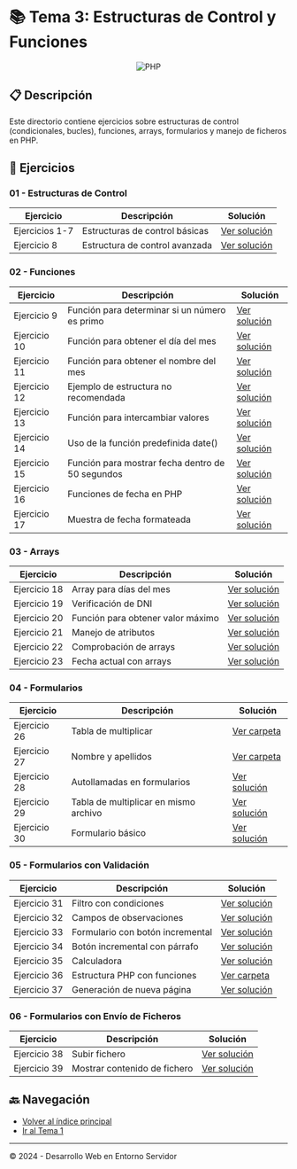# 📚 Tema 3: Estructuras de Control y Funciones

<div align="center">
  <img src="https://img.shields.io/badge/PHP-777BB4?style=for-the-badge&logo=php&logoColor=white" alt="PHP"/>
</div>

## 📋 Descripción

Este directorio contiene ejercicios sobre estructuras de control (condicionales, bucles), funciones, arrays, formularios y manejo de ficheros en PHP.

## 📂 Ejercicios

### 01 - Estructuras de Control

| Ejercicio | Descripción | Solución |
|-----------|-------------|----------|
| Ejercicios 1-7 | Estructuras de control básicas | [Ver solución](./01_EstructuraDeControl/02_E1-E7.php) |
| Ejercicio 8 | Estructura de control avanzada | [Ver solución](./01_EstructuraDeControl/02_E8.php) |

### 02 - Funciones

| Ejercicio | Descripción | Solución |
|-----------|-------------|----------|
| Ejercicio 9 | Función para determinar si un número es primo | [Ver solución](./02_Funciones/09_EsPrimo.php) |
| Ejercicio 10 | Función para obtener el día del mes | [Ver solución](./02_Funciones/10_diaMes.php) |
| Ejercicio 11 | Función para obtener el nombre del mes | [Ver solución](./02_Funciones/11_NombreMes.php) |
| Ejercicio 12 | Ejemplo de estructura no recomendada | [Ver solución](./02_Funciones/12_FEstNoSeDebeHacer.php) |
| Ejercicio 13 | Función para intercambiar valores | [Ver solución](./02_Funciones/13_Intercambia(v1,v2).php) |
| Ejercicio 14 | Uso de la función predefinida date() | [Ver solución](./02_Funciones/14_predefinida_date.php) |
| Ejercicio 15 | Función para mostrar fecha dentro de 50 segundos | [Ver solución](./02_Funciones/15_MuestraDentroDe50s.php) |
| Ejercicio 16 | Funciones de fecha en PHP | [Ver solución](./02_Funciones/16_functiones_fecha.php) |
| Ejercicio 17 | Muestra de fecha formateada | [Ver solución](./02_Funciones/17_muetraFecha.php) |

### 03 - Arrays

| Ejercicio | Descripción | Solución |
|-----------|-------------|----------|
| Ejercicio 18 | Array para días del mes | [Ver solución](./03_Arrays/18_DiaMes.php) |
| Ejercicio 19 | Verificación de DNI | [Ver solución](./03_Arrays/19_verificaDNI.php) |
| Ejercicio 20 | Función para obtener valor máximo | [Ver solución](./03_Arrays/20_valorMaximo.php) |
| Ejercicio 21 | Manejo de atributos | [Ver solución](./03_Arrays/21_Atributos.php) |
| Ejercicio 22 | Comprobación de arrays | [Ver solución](./03_Arrays/22_ComprobarArray.php) |
| Ejercicio 23 | Fecha actual con arrays | [Ver solución](./03_Arrays/23_FechaActual.php) |

### 04 - Formularios

| Ejercicio | Descripción | Solución |
|-----------|-------------|----------|
| Ejercicio 26 | Tabla de multiplicar | [Ver carpeta](./04_Formularios/26_muestraTablaMultiplicar/) |
| Ejercicio 27 | Nombre y apellidos | [Ver carpeta](./04_Formularios/27_NombreYApellidos/) |
| Ejercicio 28 | Autollamadas en formularios | [Ver solución](./04_Formularios/28_Autollamadas/index.php) |
| Ejercicio 29 | Tabla de multiplicar en mismo archivo | [Ver solución](./04_Formularios/29_TablaMultiplicarMismo/index.php) |
| Ejercicio 30 | Formulario básico | [Ver solución](./04_Formularios/30_Formulario/index.php) |

### 05 - Formularios con Validación

| Ejercicio | Descripción | Solución |
|-----------|-------------|----------|
| Ejercicio 31 | Filtro con condiciones | [Ver solución](./05_FormularioValidacion/31_FiltroCondiciones/index.php) |
| Ejercicio 32 | Campos de observaciones | [Ver solución](./05_FormularioValidacion/32_CamposObservaciones/index.php) |
| Ejercicio 33 | Formulario con botón incremental | [Ver solución](./05_FormularioValidacion/33_FBotonIncremental/index.php) |
| Ejercicio 34 | Botón incremental con párrafo | [Ver solución](./05_FormularioValidacion/34_FBtnIncrParrafo/index.php) |
| Ejercicio 35 | Calculadora | [Ver solución](./05_FormularioValidacion/35_Calculadora/index.php) |
| Ejercicio 36 | Estructura PHP con funciones | [Ver carpeta](./05_FormularioValidacion/36_EstructuraPHP/) |
| Ejercicio 37 | Generación de nueva página | [Ver solución](./05_FormularioValidacion/37_GeneraNuevaPagina/index.php) |

### 06 - Formularios con Envío de Ficheros

| Ejercicio | Descripción | Solución |
|-----------|-------------|----------|
| Ejercicio 38 | Subir fichero | [Ver solución](./06_FEnvioFicheros/38_SubirFichero/index.php) |
| Ejercicio 39 | Mostrar contenido de fichero | [Ver solución](./06_FEnvioFicheros/39_MuestraContenido/index.php) |

## 🔙 Navegación

- [Volver al índice principal](../README.md)
- [Ir al Tema 1](../T1/README.md)

---

© 2024 - Desarrollo Web en Entorno Servidor